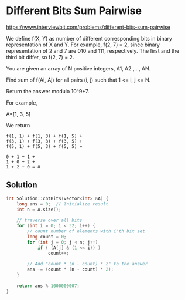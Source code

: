 # Different Bits Sum Pairwise

https://www.interviewbit.com/problems/different-bits-sum-pairwise

We define f(X, Y) as number of different corresponding bits in binary representation of X and Y. For example, f(2, 7) = 2, since binary representation of 2 and 7 are 010 and 111, respectively. The first and the third bit differ, so f(2, 7) = 2.

You are given an array of N positive integers, A1, A2 ,..., AN.

Find sum of f(Ai, Aj) for all pairs (i, j) such that 1 <= i, j <= N.

Return the answer modulo 10^9+7.

For example,

A=[1, 3, 5]

We return
```
f(1, 1) + f(1, 3) + f(1, 5) + 
f(3, 1) + f(3, 3) + f(3, 5) +
f(5, 1) + f(5, 3) + f(5, 5) =

0 + 1 + 1 +
1 + 0 + 2 +
1 + 2 + 0 = 8
```

## Solution

```cpp
int Solution::cntBits(vector<int> &A) {
    long ans = 0;  // Initialize result 
    int n = A.size();
  
    // traverse over all bits 
    for (int i = 0; i < 32; i++) { 
        // count number of elements with i'th bit set 
        long count = 0; 
        for (int j = 0; j < n; j++) 
            if ( (A[j] & (1 << i)) ) 
                count++;
  
        // Add "count * (n - count) * 2" to the answer 
        ans += (count * (n - count) * 2); 
    }
    
    return ans % 1000000007;
}

```
